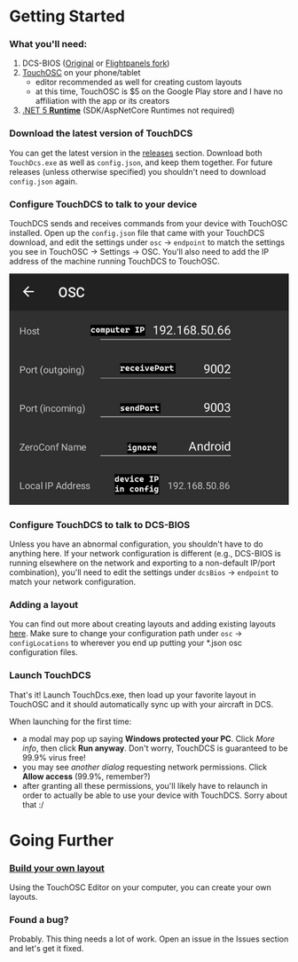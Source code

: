 ﻿# Getting Started
### What you'll need:
1. DCS-BIOS ([Original](https://github.com/dcs-bios/dcs-bios) or [Flightpanels fork](https://github.com/DCSFlightpanels/dcs-bios))
2. [TouchOSC](https://hexler.net/products/touchosc) on your phone/tablet
    - editor recommended as well for creating custom layouts
    - at this time, TouchOSC is $5 on the Google Play store and I have no affiliation with the app or its creators
3. [.NET 5 **Runtime**](https://dotnet.microsoft.com/download/dotnet/5.0) (SDK/AspNetCore Runtimes not required)

### Download the latest version of TouchDCS
You can get the latest version in the [releases](https://github.com/charliefoxtwo/TouchDCS/releases) section. Download both `TouchDcs.exe` as well as `config.json`, and keep them together. For future releases (unless otherwise specified) you shouldn't need to download `config.json` again.

### Configure TouchDCS to talk to your device
TouchDCS sends and receives commands from your device with TouchOSC installed. Open up the `config.json` file that came with your TouchDCS download, and edit the settings under `osc` -> `endpoint` to match the settings you see in TouchOSC -> Settings -> OSC. You'll also need to add the IP address of the machine running TouchDCS to TouchOSC.

![screenshot of example configuration](doc/img/TouchOSC_OSCSettings.jpg)

### Configure TouchDCS to talk to DCS-BIOS
Unless you have an abnormal configuration, you shouldn't have to do anything here. If your network configuration is different (e.g., DCS-BIOS is running elsewhere on the network and exporting to a non-default IP/port combination), you'll need to edit the settings under `dcsBios` -> `endpoint` to match your network configuration.

### Adding a layout
You can find out more about creating layouts and adding existing layouts [here](https://github.com/charliefoxtwo/TouchDCS/wiki/Layouts). Make sure to change your configuration path under `osc` -> `configLocations` to wherever you end up putting your *.json osc configuration files.

### Launch TouchDCS
That's it! Launch TouchDcs.exe, then load up your favorite layout in TouchOSC and it should automatically sync up with your aircraft in DCS.

When launching for the first time:
 - a modal may pop up saying **Windows protected your PC**. Click _More info_, then click **Run anyway**. Don't worry, TouchDCS is guaranteed to be 99.9% virus free!
 - you may see *another dialog* requesting network permissions. Click **Allow access** (99.9%, remember?)
 - after granting all these permissions, you'll likely have to relaunch in order to actually be able to use your device with TouchDCS. Sorry about that :/

# Going Further
### [Build your own layout](https://github.com/charliefoxtwo/TouchDCS/wiki/Layouts)
Using the TouchOSC Editor on your computer, you can create your own layouts.

### Found a bug?
Probably. This thing needs a lot of work. Open an issue in the Issues section and let's get it fixed.
